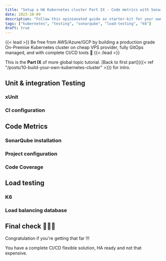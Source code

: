 ```yaml
---
title: "Setup a HA Kubernetes cluster Part IX - Code metrics with SonarQube & load testing"
date: 2023-10-09
description: "Follow this opinionated guide as starter-kit for your own Kubernetes platform..."
tags: ["kubernetes", "testing", "sonarqube", "load-testing", "k6"]
draft: true
---
```


{{< lead >}}
Be free from AWS/Azure/GCP by building a production grade On-Premise Kubernetes cluster on cheap VPS provider, fully GitOps managed, and with complete CI/CD tools 🎉
{{< /lead >}}

This is the **Part IX** of more global topic tutorial. [Back to first part]({{< ref "/posts/10-build-your-own-kubernetes-cluster" >}}) for intro.

## Unit & integration Testing

### xUnit

### CI configuration

## Code Metrics

### SonarQube installation

### Project configuration

### Code Coverage

## Load testing

### K6

### Load balancing database

## Final check 🎊🏁🎊

Congratulation if you're getting that far !!!

You have a complete CI/CD flexible solution, HA ready and not that expensive.
